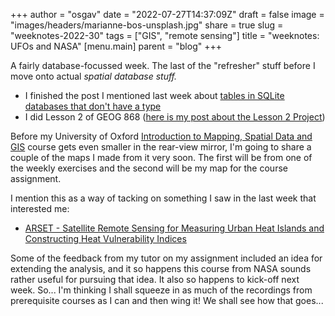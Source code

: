 
+++
author = "osgav"
date = "2022-07-27T14:37:09Z"
draft = false
image = "images/headers/marianne-bos-unsplash.jpg"
share = true
slug = "weeknotes-2022-30"
tags = ["GIS", "remote sensing"]
title = "weeknotes: UFOs and NASA"
[menu.main]
parent = "blog"
+++

A fairly database-focussed week. The last of the "refresher" stuff before I move onto actual *spatial database stuff.*

<!--more-->

- I finished the post I mentioned last week about [tables in SQLite databases that don't have a type](/post/sqlite-database-where-not-filtering.html)
- I did Lesson 2 of GEOG 868 ([here is my post about the Lesson 2 Project](/post/ufo-investigation-organization.html))

Before my University of Oxford [Introduction to Mapping, Spatial Data and GIS](https://www.conted.ox.ac.uk/courses/introducing-mapping-spatial-data-and-gis-online) course gets even smaller in the rear-view mirror, I'm going to share a couple of the maps I made from it very soon. The first will be from one of the weekly exercises and the second will be my map for the course assignment. 

I mention this as a way of tacking on something I saw in the last week that interested me:

- [ARSET - Satellite Remote Sensing for Measuring Urban Heat Islands and Constructing Heat Vulnerability Indices](https://appliedsciences.nasa.gov/join-mission/training/english/arset-satellite-remote-sensing-measuring-urban-heat-islands-and)

Some of the feedback from my tutor on my assignment included an idea for extending the analysis, and it so happens this course from NASA sounds rather useful for pursuing that idea. It also so happens to kick-off next week. So... I'm thinking I shall squeeze in as much of the recordings from prerequisite courses as I can and then wing it! We shall see how that goes...
